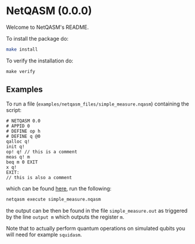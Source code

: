 NetQASM (0.0.0)
=====================================================

Welcome to NetQASM's README.

To install the package do:
```bash
make install
```

To verify the installation do:
```
make verify
```

Examples
--------

To run a file (`examples/netqasm_files/simple_measure.nqasm`) containing the script:
```
# NETQASM 0.0
# APPID 0
# DEFINE op h
# DEFINE q @0
qalloc q!
init q!
op! q! // this is a comment
meas q! m
beq m 0 EXIT
x q!
EXIT:
// this is also a comment
```
which can be found [here](https://gitlab.tudelft.nl/qinc-wehner/netqasm/netqasm/blob/master/examples/netqasm_files/simple_measure.nqasm), run the following:
```sh
netqasm execute simple_measure.nqasm
```
the output can be then be found in the file `simple_measure.out` as triggered by the line `output m` which outputs the register `m`.

Note that to actually perform quantum operations on simulated qubits you will need for example `squidasm`.
